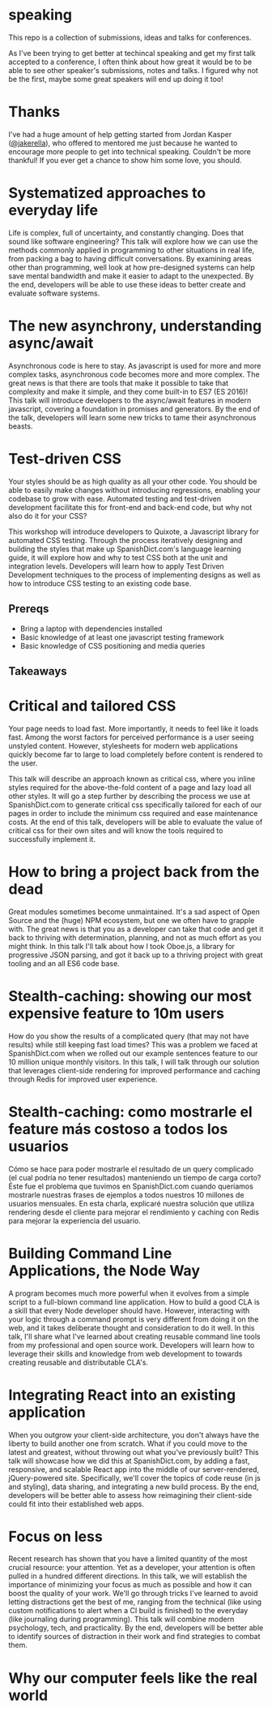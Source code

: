 # speaking

This repo is a collection of submissions, ideas and talks for conferences.

As I've been trying to get better at techincal speaking and get my first talk
accepted to a conference, I often think about how great it would be to be able
to see other speaker's submissions, notes and talks. I figured why not be the
first, maybe some great speakers will end up doing it too!

# Thanks

I've had a huge amount of help getting started from Jordan Kasper
([@jakerella](https://github.com/jakerella/)), who offered to mentored me just
because he wanted to encourage more people to get into technical speaking.
Couldn't be more thankful! If you ever get a chance to show him some love, you
should.

# Systematized approaches to everyday life

Life is complex, full of uncertainty, and constantly changing. Does that sound
like software engineering? This talk will explore how we can use the methods
commonly applied in programming to other situations in real life, from packing a
bag to having difficult conversations. By examining areas other than
programming, well look at how pre-designed systems can help save mental
bandwidth and make it easier to adapt to the unexpected. By the end, developers
will be able to use these ideas to better create and evaluate software systems.

# The new asynchrony, understanding async/await

Asynchronous code is here to stay. As javascript is used for more and more
complex tasks, asynchronous code becomes more and more complex. The great news
is that there are tools that make it possible to take that complexity and make
it simple, and they come built-in to ES7 (ES 2016)! This talk will introduce
developers to the async/await features in modern javascript, covering a
foundation in promises and generators. By the end of the talk, developers will
learn some new tricks to tame their asynchronous beasts.

# Test-driven CSS

Your styles should be as high quality as all your other code. You should be able
to easily make changes without introducing regressions, enabling your codebase
to grow with ease. Automated testing and test-driven development facilitate this
for front-end and back-end code, but why not also do it for your CSS?

This workshop will introduce developers to Quixote, a Javascript library for
automated CSS testing. Through the process iteratively designing and building
the styles that make up SpanishDict.com's language learning guide, it will
explore how and why to test CSS both at the unit and integration levels.
Developers will learn how to apply Test Driven Development techniques to the
process of implementing designs as well as how to introduce CSS testing to an
existing code base.

## Prereqs

- Bring a laptop with dependencies installed
- Basic knowledge of at least one javascript testing framework
- Basic knowledge of CSS positioning and media queries

## Takeaways

# Critical and tailored CSS

Your page needs to load fast. More importantly, it needs to feel like it loads
fast. Among the worst factors for perceived performance is a user seeing
unstyled content. However, stylesheets for modern web applications quickly
become far to large to load completely before content is rendered to the user.

This talk will describe an approach known as critical css, where you inline
styles required for the above-the-fold content of a page and lazy load all other
styles. It will go a step further by describing the process we use at
SpanishDict.com to generate critical css specifically tailored for each of our
pages in order to include the minimum css required and ease maintenance costs.
At the end of this talk, developers will be able to evaluate the value of
critical css for their own sites and will know the tools required to
successfully implement it.

# How to bring a project back from the dead

Great modules sometimes become unmaintained. It's a sad aspect of Open Source
and the (huge) NPM ecosystem, but one we often have to grapple with. The great
news is that you as a developer can take that code and get it back to thriving
with determination, planning, and not as much effort as you might think. In this
talk I'll talk about how I took Oboe.js, a library for progressive JSON parsing,
and got it back up to a thriving project with great tooling and an all ES6 code
base.

# Stealth-caching: showing our most expensive feature to 10m users

How do you show the results of a complicated query (that may not have results)
while still keeping fast load times? This was a problem we faced at
SpanishDict.com when we rolled out our example sentences feature to our 10
million unique monthly visitors. In this talk, I will talk through our solution
that leverages client-side rendering for improved performance and caching
through Redis for improved user experience.

# Stealth-caching: como mostrarle el feature más costoso a todos los usuarios

Cómo se hace para poder mostrarle el resultado de un query complicado (el cual
podría no tener resultados) manteniendo un tiempo de carga corto? Éste fue el
problema que tuvimos en SpanishDict.com cuando queríamos mostrarle nuestras
frases de ejemplos a todos nuestros 10 millones de usuarios mensuales. En esta
charla, explicaré nuestra solución que utiliza rendering desde el cliente para
mejorar el rendimiento y caching con Redis para mejorar la experiencia del
usuario.

# Building Command Line Applications, the Node Way

A program becomes much more powerful when it evolves from a simple script to a
full-blown command line application. How to build a good CLA is a skill that
every Node developer should have. However, interacting with your logic through a
command prompt is very different from doing it on the web, and it takes
deliberate thought and consideration to do it well. In this talk, I'll share
what I've learned about creating reusable command line tools from my
professional and open source work. Developers will learn how to leverage their
skills and knowledge from web development to towards creating reusable and
distributable CLA's.

# Integrating React into an existing application

When you outgrow your client-side architecture, you don't always have the
liberty to build another one from scratch. What if you could move to the latest
and greatest, without throwing out what you've previously built? This talk will
showcase how we did this at SpanishDict.com, by adding a fast, responsive, and
scalable React app into the middle of our server-rendered, jQuery-powered site.
Specifically, we'll cover the topics of code reuse (in js and styling), data
sharing, and integrating a new build process. By the end, developers will be
better able to assess how reimagining their client-side could fit into their
established web apps.

# Focus on less

Recent research has shown that you have a limited quantity of the most crucial
resource: your attention. Yet as a developer, your attention is often pulled in
a hundred different directions. In this talk, we will establish the importance
of minimizing your focus as much as possible and how it can boost the quality of
your work. We'll go through tricks I've learned to avoid letting distractions
get the best of me, ranging from the technical (like using custom notifications
to alert when a CI build is finished) to the everyday (like journaling during
programming). This talk will combine modern psychology, tech, and practicality.
By the end, developers will be better able to identify sources of distraction in
their work and find strategies to combat them.

# Why our computer feels like the real world
